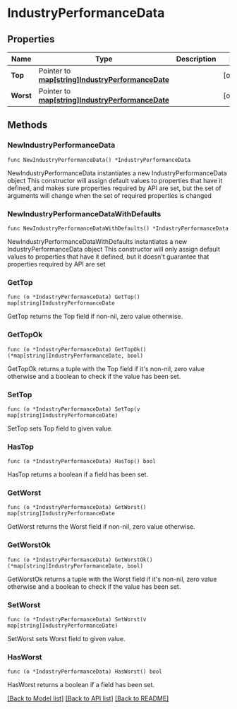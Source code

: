 # IndustryPerformanceData

## Properties

Name | Type | Description | Notes
------------ | ------------- | ------------- | -------------
**Top** | Pointer to [**map[string]IndustryPerformanceDate**](IndustryPerformanceDate.md) |  | [optional] 
**Worst** | Pointer to [**map[string]IndustryPerformanceDate**](IndustryPerformanceDate.md) |  | [optional] 

## Methods

### NewIndustryPerformanceData

`func NewIndustryPerformanceData() *IndustryPerformanceData`

NewIndustryPerformanceData instantiates a new IndustryPerformanceData object
This constructor will assign default values to properties that have it defined,
and makes sure properties required by API are set, but the set of arguments
will change when the set of required properties is changed

### NewIndustryPerformanceDataWithDefaults

`func NewIndustryPerformanceDataWithDefaults() *IndustryPerformanceData`

NewIndustryPerformanceDataWithDefaults instantiates a new IndustryPerformanceData object
This constructor will only assign default values to properties that have it defined,
but it doesn't guarantee that properties required by API are set

### GetTop

`func (o *IndustryPerformanceData) GetTop() map[string]IndustryPerformanceDate`

GetTop returns the Top field if non-nil, zero value otherwise.

### GetTopOk

`func (o *IndustryPerformanceData) GetTopOk() (*map[string]IndustryPerformanceDate, bool)`

GetTopOk returns a tuple with the Top field if it's non-nil, zero value otherwise
and a boolean to check if the value has been set.

### SetTop

`func (o *IndustryPerformanceData) SetTop(v map[string]IndustryPerformanceDate)`

SetTop sets Top field to given value.

### HasTop

`func (o *IndustryPerformanceData) HasTop() bool`

HasTop returns a boolean if a field has been set.

### GetWorst

`func (o *IndustryPerformanceData) GetWorst() map[string]IndustryPerformanceDate`

GetWorst returns the Worst field if non-nil, zero value otherwise.

### GetWorstOk

`func (o *IndustryPerformanceData) GetWorstOk() (*map[string]IndustryPerformanceDate, bool)`

GetWorstOk returns a tuple with the Worst field if it's non-nil, zero value otherwise
and a boolean to check if the value has been set.

### SetWorst

`func (o *IndustryPerformanceData) SetWorst(v map[string]IndustryPerformanceDate)`

SetWorst sets Worst field to given value.

### HasWorst

`func (o *IndustryPerformanceData) HasWorst() bool`

HasWorst returns a boolean if a field has been set.


[[Back to Model list]](../README.md#documentation-for-models) [[Back to API list]](../README.md#documentation-for-api-endpoints) [[Back to README]](../README.md)



